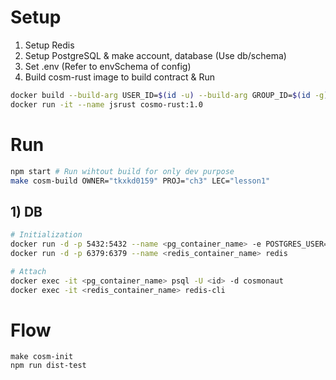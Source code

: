 # Setup
1. Setup Redis
2. Setup PostgreSQL & make account, database (Use db/schema)
3. Set .env (Refer to envSchema of config)
4. Build cosm-rust image to build contract & Run
```sh
docker build --build-arg USER_ID=$(id -u) --build-arg GROUP_ID=$(id -g) -t cosmo-rust:1.0 .
docker run -it --name jsrust cosmo-rust:1.0
```
# Run

```bash
npm start # Run wihtout build for only dev purpose
make cosm-build OWNER="tkxkd0159" PROJ="ch3" LEC="lesson1"
```
## 1) DB
```sh
# Initialization
docker run -d -p 5432:5432 --name <pg_container_name> -e POSTGRES_USER=<id> -e POSTGRES_PASSWORD=<pw> postgres
docker run -d -p 6379:6379 --name <redis_container_name> redis

# Attach
docker exec -it <pg_container_name> psql -U <id> -d cosmonaut
docker exec -it <redis_container_name> redis-cli
```

# Flow
```
make cosm-init
npm run dist-test
```
